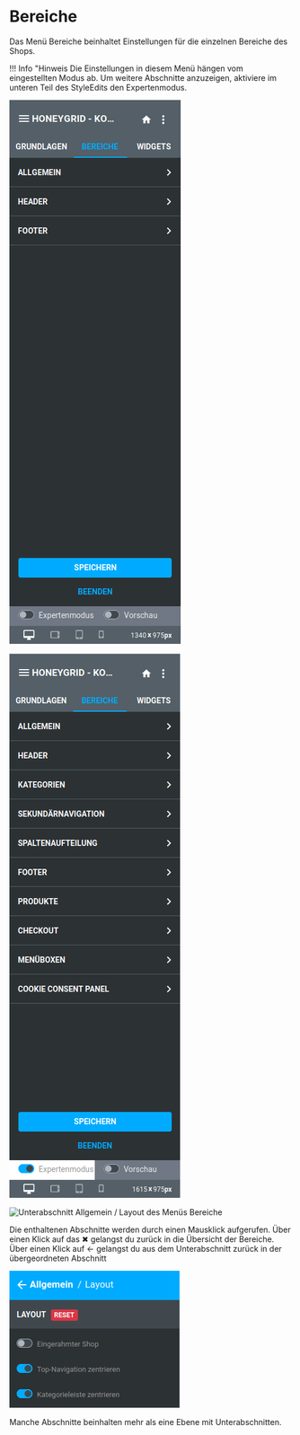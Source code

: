 # Bereiche 

Das Menü Bereiche beinhaltet Einstellungen für die einzelnen Bereiche des Shops.

!!! Info "Hinweis
	 Die Einstellungen in diesem Menü hängen vom eingestellten Modus ab. Um weitere Abschnitte anzuzeigen, aktiviere im unteren Teil des StyleEdits den Expertenmodus.

![](Bilder/styleedit4/se4_0024_BereicheOhneExpertenmodus.png "Menü Bereiche ohne Expertenmodus")

![](Bilder/styleedit4/se4a_0025_BereicheMitExpertenmodus.png "Menü Bereiche mit Expertenmodus")

![](Bilder/styleedit4/se4a_0019_BereichAllgemeinLayout.png "Unterabschnitt Allgemein / Layout des Menüs
      Bereiche")

Die enthaltenen Abschnitte werden durch einen Mausklick aufgerufen. Über einen Klick auf das ✖ gelangst du zurück in die Übersicht der Bereiche. Über einen Klick auf ← gelangst du aus dem Unterabschnitt zurück in der übergeordneten Abschnitt

![](Bilder/styleedit4/se4a_0020_BereichSchliessen.png "")

Manche Abschnitte beinhalten mehr als eine Ebene mit Unterabschnitten.

  

  

  

  

  

  

  

  

  

  




